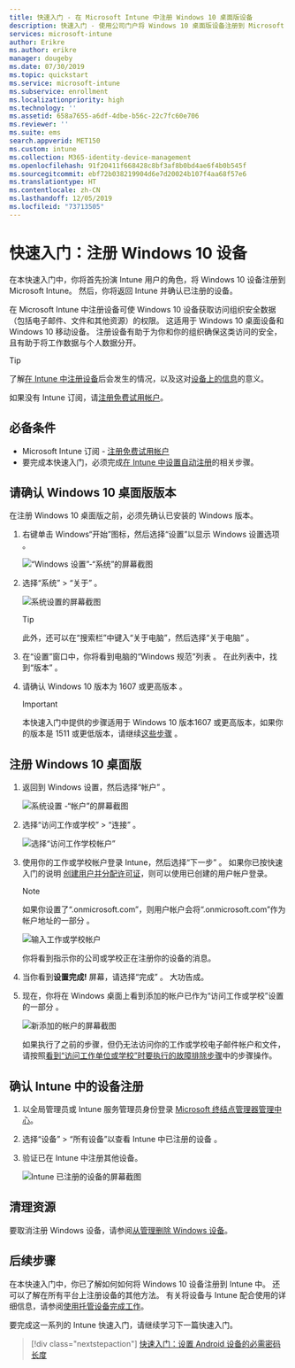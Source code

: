```yaml
---
title: 快速入门 - 在 Microsoft Intune 中注册 Windows 10 桌面版设备
description: 快速入门 - 使用公司门户将 Windows 10 桌面版设备注册到 Microsoft Intune。
services: microsoft-intune
author: Erikre
ms.author: erikre
manager: dougeby
ms.date: 07/30/2019
ms.topic: quickstart
ms.service: microsoft-intune
ms.subservice: enrollment
ms.localizationpriority: high
ms.technology: ''
ms.assetid: 658a7655-a6df-4dbe-b56c-22c7fc60e706
ms.reviewer: ''
ms.suite: ems
search.appverid: MET150
ms.custom: intune
ms.collection: M365-identity-device-management
ms.openlocfilehash: 91f20411f668428c8bf3af8b0bd4ae6f4b0b545f
ms.sourcegitcommit: ebf72b038219904d6e7d20024b107f4aa68f57e6
ms.translationtype: HT
ms.contentlocale: zh-CN
ms.lasthandoff: 12/05/2019
ms.locfileid: "73713505"
---
```

# <a name="quickstart-enroll-your-windows-10-device"></a>快速入门：注册 Windows 10 设备

在本快速入门中，你将首先扮演 Intune 用户的角色，将 Windows 10 设备注册到 Microsoft Intune。 然后，你将返回 Intune 并确认已注册的设备。

在 Microsoft Intune 中注册设备可使 Windows 10 设备获取访问组织安全数据（包括电子邮件、文件和其他资源）的权限。 这适用于 Windows 10 桌面设备和 Windows 10 移动设备。 注册设备有助于为你和你的组织确保这类访问的安全，且有助于将工作数据与个人数据分开。

> [!TIP]
> 了解[在 Intune 中注册设备](/intune-user-help/what-happens-if-you-install-the-company-portal-app-and-enroll-your-device-in-intune-windows)后会发生的情况，以及这对[设备上的信息](/intune-user-help/what-info-can-your-company-see-when-you-enroll-your-device-in-intune)的意义。

如果没有 Intune 订阅，请[注册免费试用帐户](../fundamentals/free-trial-sign-up.md)。

## <a name="prerequisites"></a>必备条件

- Microsoft Intune 订阅 - [注册免费试用帐户](../fundamentals/free-trial-sign-up.md)
- 要完成本快速入门，必须完成[在 Intune 中设置自动注册](quickstart-setup-auto-enrollment.md)的相关步骤。

## <a name="confirm-your-windows-10-desktop-version"></a>请确认 Windows 10 桌面版版本

在注册 Windows 10 桌面版之前，必须先确认已安装的 Windows 版本。

1. 右键单击 Windows“开始”图标，然后选择“设置”以显示 Windows 设置选项   。

   ![“Windows 设置”-“系统”的屏幕截图](./media/quickstart-enroll-windows-device/quickstart-enroll-windows-device-01.png)

2. 选择“系统” > “关于”   。 

   ![系统设置的屏幕截图](./media/quickstart-enroll-windows-device/quickstart-enroll-windows-device-02.png)

    > [!TIP]
    > 此外，还可以在“搜索栏”中键入“关于电脑”，然后选择“关于电脑”   。

3. 在“设置”窗口中，你将看到电脑的“Windows 规范”列表   。 在此列表中，找到“版本”  。

4. 请确认 Windows 10 版本为 1607 或更高版本   。

    > [!IMPORTANT]
    > 本快速入门中提供的步骤适用于 Windows 10 版本1607 或更高版本，如果你的版本是 1511 或更低版本，请继续[这些步骤](/intune-user-help/enroll-windows-10-device)   。  

## <a name="enroll-windows-10-desktop"></a>注册 Windows 10 桌面版

1. 返回到 Windows 设置，然后选择“帐户”  。

   ![系统设置 -“帐户”的屏幕截图](./media/quickstart-enroll-windows-device/quickstart-enroll-windows-device-03.png)

2. 选择“访问工作或学校” > “连接”   。

    ![选择“访问工作学校帐户”](./media/quickstart-enroll-windows-device/quickstart-enroll-windows-device-04.png)

3. 使用你的工作或学校帐户登录 Intune，然后选择“下一步”  。 如果你已按快速入门的说明 [创建用户并分配许可证](../fundamentals/quickstart-create-user.md)，则可以使用已创建的用户帐户登录。

    > [!NOTE]
    > 如果你设置了“.onmicrosoft.com”，则用户帐户会将“.onmicrosoft.com”作为帐户地址的一部分  。 

   ![输入工作或学校帐户](./media/quickstart-enroll-windows-device/quickstart-enroll-windows-device-05.png)

    你将看到指示你的公司或学校正在注册你的设备的消息。

4. 当你看到**设置完成!** 屏幕，请选择“完成”  。 大功告成。

5. 现在，你将在 Windows 桌面上看到添加的帐户已作为“访问工作或学校”设置的一部分  。

   ![新添加的帐户的屏幕截图](./media/quickstart-enroll-windows-device/quickstart-enroll-windows-device-06.png)

    如果执行了之前的步骤，但仍无法访问你的工作或学校电子邮件帐户和文件，请按照[看到“访问工作单位或学校”时要执行的故障排除步骤](/intune-user-help/troubleshoot-your-windows-10-device-windows#troubleshooting-steps-to-follow-if-you-see-access-work-or-school)中的步骤操作。

## <a name="confirm-your-device-enrollment-in-intune"></a>确认 Intune 中的设备注册

1. 以全局管理员或 Intune 服务管理员身份登录 [Microsoft 终结点管理器管理中心](https://go.microsoft.com/fwlink/?linkid=2109431)。
2. 选择“设备” > “所有设备”以查看 Intune 中已注册的设备   。
3. 验证已在 Intune 中注册其他设备。

   ![Intune 已注册的设备的屏幕截图](./media/quickstart-enroll-windows-device/quickstart-enroll-windows-device-07.png)

## <a name="clean-up-resources"></a>清理资源

要取消注册 Windows 设备，请参阅[从管理删除 Windows 设备](/intune-user-help/unenroll-your-device-from-intune-windows)。

## <a name="next-steps"></a>后续步骤

在本快速入门中，你已了解如何如何将 Windows 10 设备注册到 Intune 中。 还可以了解在所有平台上注册设备的其他方法。 有关将设备与 Intune 配合使用的详细信息，请参阅[使用托管设备完成工作](/intune-user-help/use-managed-devices-to-get-work-done)。

要完成这一系列的 Intune 快速入门，请继续学习下一篇快速入门。

> [!div class="nextstepaction"]
> [快速入门：设置 Android 设备的必需密码长度](../quickstart-set-password-length-android.md)
